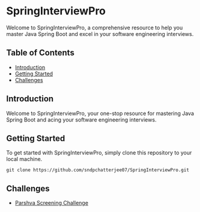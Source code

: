 # SpringInterviewPro

Welcome to SpringInterviewPro, a comprehensive resource to help you master Java Spring Boot and excel in your software engineering interviews.

## Table of Contents
- [Introduction](#introduction)
- [Getting Started](#getting-started)
- [Challenges](#challenges)

## Introduction

Welcome to SpringInterviewPro, your one-stop resource for mastering Java Spring Boot and acing your software engineering interviews.

## Getting Started

To get started with SpringInterviewPro, simply clone this repository to your local machine.

```
git clone https://github.com/sndpchatterjee07/SpringInterviewPro.git
```

## Challenges

- [Parshva Screening Challenge](/application-specific-readme/ParshvaScreeningChallenge.md)

